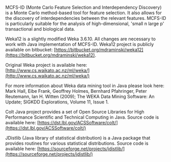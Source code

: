 MCFS-ID (Monte Carlo Feature Selection and Interdependency Discovery) is a Monte Carlo method-based tool for feature selection. It also allows for the discovery of interdependencies between the relevant features. MCFS-ID is particularly suitable for the analysis of high-dimensional, 'small n large p' transactional and biological data.

Weka12 is a slightly modified Weka 3.6.10. All changes are necessary to work with Java implementation of MCFS-ID.
Weka12 project is publicly available on bitbucket:
[https://bitbucket.org/mdraminski/weka12](https://bitbucket.org/mdraminski/weka12).

Original Weka project is available here:
[http://www.cs.waikato.ac.nz/ml/weka/](http://www.cs.waikato.ac.nz/ml/weka/)

For more information about Weka data mining tool in Java please look here:
Mark Hall, Eibe Frank, Geoffrey Holmes, Bernhard Pfahringer, Peter Reutemann, Ian H. Witten (2009);
The WEKA Data Mining Software: An Update; SIGKDD Explorations, Volume 11, Issue 1.

Colt Java project provides a set of Open Source Libraries for High Performance Scientific and Technical Computing in Java.
Source code is available here:
[https://dst.lbl.gov/ACSSoftware/colt/](https://dst.lbl.gov/ACSSoftware/colt/)

JDistlib (Java library of statistical distribution) is a Java package that provides routines for various statistical distributions.
Source code is available here:
[https://sourceforge.net/projects/jdistlib/](https://sourceforge.net/projects/jdistlib/)
